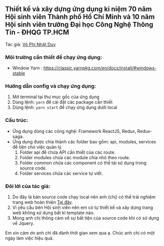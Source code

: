 ## Thiết kế và xây dựng ứng dụng kỉ niệm 70 năm Hội sinh viên Thành phố Hồ Chí Minh và 10 năm Hội sinh viên trường Đại học Công Nghệ Thông Tin - ĐHQG TP.HCM

Tác giả: [Võ Phi Nhật Duy](https://www.facebook.com/NTBGN/)

### Môi trường cần thiết để chạy ứng dụng:

- Window Yarn : https://classic.yarnpkg.com/en/docs/install/#windows-stable

### Hướng dẫn config và chạy ứng dụng:

1. Mở terminal tại thư mục gốc của ứng dụng
2. Dùng lệnh: `yarn` để cài đặt các package cần thiết
3. Dùng lệnh: `yarn start` để chạy ứng dụng dưới local

### Cấu trúc:

- Ứng dụng dùng các công nghệ: Framework ReactJS, Redux, Redux-saga.
- Ứng dụng được chia thành các folder bao gồm: api, modules, services để tiện cho việc quản lý.
  1. Folder api để chứa API cần thiết của các route.
  2. Folder modules chứa các module chia nhỏ theo route.
  3. Folder common chứa các component có thể tái sử dụng trong source code.
  4. Folder services chứa các service tự viết.

### Đôi lời của tác giả:

1. Do đây là bản source code chạy local nên anh (chị) có thể trải nghiệm trang web hoàn thiện [Tại đây](http://10namhsv.tuoitre.uit.edu.vn).
2. Vì yêu cầu bên Hội sinh viên nên em có tự thiết kế và xây dựng trang web không sử dụng bất kì template nào.
3. Mong anh chị thông cảm về sự bất tiện của source code khi có sử dụng về Jquery.

Em xin cảm ơn anh chỉ đã dành thời gian xem qua ạ. Chúc anh chị có một ngày làm việc hiệu quả.